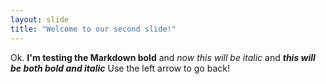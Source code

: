 ```yaml
---
layout: slide
title: "Welcome to our second slide!"
---
```

Ok. **I'm testing the Markdown bold** and *now this will be italic* and _**this will be both bold and italic**_
Use the left arrow to go back!
